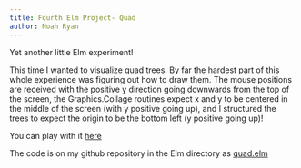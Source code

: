 ```yaml
---
title: Fourth Elm Project- Quad
author: Noah Ryan
---
```


Yet another little Elm experiment!

This time I wanted to visualize quad trees. By far the hardest part of this whole experience
was figuring out how to draw them. The mouse positions are received with the positive y direction
going downwards from the top of the screen, the Graphics.Collage routines expect x and y
to be centered in the middle of the screen (with y positive going up), and I structured the
trees to expect the origin to be the bottom left (y positive going up)!

You can play with it  [here](http://itscomputersciencetime.com/elm/quad.html)

The code is on my github repository in the Elm directory as
[quad.elm](https://github.com/nsmryan/itscomputersciencetime.com/blob/master/elm/quad.elm)


